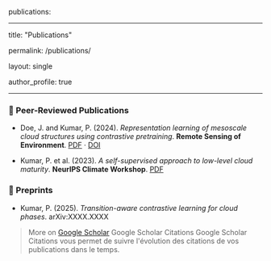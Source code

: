 publications:
 
---

title: "Publications"

permalink: /publications/

layout: single

author_profile: true

---
 
### 📝 Peer-Reviewed Publications

- Doe, J. and Kumar, P. (2024). *Representation learning of mesoscale cloud structures using contrastive pretraining*. **Remote Sensing of Environment**. [PDF](/assets/papers/cloud-representations.pdf) · [DOI](#)
 
- Kumar, P. et al. (2023). *A self-supervised approach to low-level cloud maturity*. **NeurIPS Climate Workshop**. [PDF](/assets/papers/llc-neurips.pdf)
 
### 📄 Preprints

- Kumar, P. (2025). *Transition-aware contrastive learning for cloud phases*. arXiv:XXXX.XXXX
 
> More on [Google Scholar](https://scholar.google.com/citations?user=xxxxxxx)
Google Scholar Citations
Google Scholar Citations vous permet de suivre l'évolution des citations de vos publications dans le temps.
 
